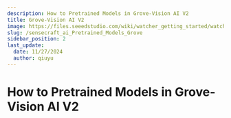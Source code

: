 ```yaml
---
description: How to Pretrained Models in Grove-Vision AI V2
title: Grove-Vision AI V2
image: https://files.seeedstudio.com/wiki/watcher_getting_started/watcherKS.png
slug: /sensecraft_ai_Pretrained_Models_Grove
sidebar_position: 2
last_update:
  date: 11/27/2024
  author: qiuyu
---
```


# How to Pretrained Models in Grove-Vision AI V2